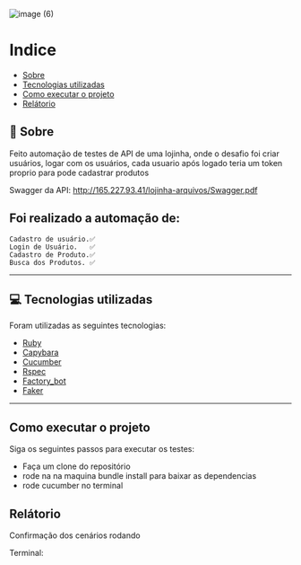 ![image (6)](https://user-images.githubusercontent.com/69403840/173666093-d3bf98fe-10cc-4b60-bda0-17f637f44da6.png)

# Indice
- [Sobre](#-sobre)
- [Tecnologias utilizadas](#-tecnologias-utilizadas)
- [Como executar o projeto](#-como-executar-o-projeto)
- [Relátorio](#-relátorio)

## 👀 Sobre

  Feito automação de testes de API de uma lojinha, onde o desafio foi criar usuários, logar com os usuários,
  cada usuario após logado teria um token proprio para pode cadastrar produtos <br>
  
  Swagger da API: http://165.227.93.41/lojinha-arquivos/Swagger.pdf
  
  ## Foi realizado a automação de:<br>
    Cadastro de usuário.✅
    Login de Usuário.   ✅
    Cadastro de Produto.✅
    Busca dos Produtos. ✅
    
---

## 💻 Tecnologias utilizadas

Foram utilizadas as seguintes tecnologias:

- [Ruby](https://www.ruby-lang.org/pt/)
- [Capybara](https://github.com/teamcapybara/capybara)
- [Cucumber](https://cucumber.io/)
- [Rspec](https://rspec.info/)
- [Factory_bot](https://github.com/thoughtbot/factory_bot)
- [Faker](https://github.com/faker-ruby/faker)
---
## Como executar o projeto

Siga os seguintes passos para executar os testes:

- Faça um clone do repositório
- rode na na maquina bundle install para baixar as dependencias
- rode cucumber no terminal

## Relátorio

Confirmação dos cenários rodando

Terminal:






